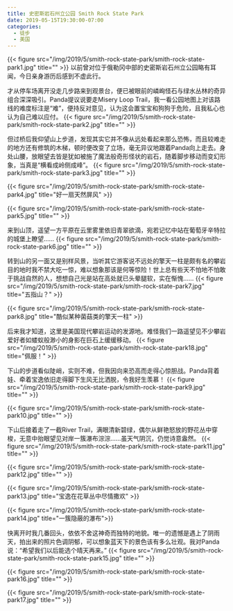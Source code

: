 ```yaml
---
title: 史密斯岩石州立公园 Smith Rock State Park
date: 2019-05-15T19:30:00-07:00
categories:
  - 徒步
  - 美国
---
```

{{< figure src="/img/2019/5/smith-rock-state-park/smith-rock-state-park1.jpg" title="" >}}
以前曾对位于俄勒冈中部的史密斯岩石州立公园略有耳闻，今日亲身游历后感到不虚此行。

<!--more-->
才从停车场离开没走几步路来到观景台，便已被眼前的嶙峋怪石与绿水丛林的奇异组合深深吸引。Panda提议说要走Misery Loop Trail，我一看公园地图上对该路线的难度标注是“难”，便持反对意见，认为这会置宝宝和狗狗于危险，且我私心也认为自己难以应付。
{{< figure src="/img/2019/5/smith-rock-state-park/smith-rock-state-park2.jpg" title="" >}}

但过桥后我仰望山上步道，发现其实它并不像从远处看起来那么恐怖，而且较难走的地方还有修筑的木梯，顿时便改变了立场，毫无异议地跟着Panda向上走去。身处山腰，放眼望去皆是犹如被施了魔法般奇形怪状的岩石，随着脚步移动而变幻形象，当真是“横看成岭侧成峰”。
{{< figure src="/img/2019/5/smith-rock-state-park/smith-rock-state-park3.jpg" title="" >}}

{{< figure src="/img/2019/5/smith-rock-state-park/smith-rock-state-park4.jpg" title="好一扇天然屏风" >}}

{{< figure src="/img/2019/5/smith-rock-state-park/smith-rock-state-park5.jpg" title="" >}}

来到山顶，遥望一方平原在云里雾里依旧青翠欲滴，宛若记忆中站在葡萄牙辛特拉的城堡上瞭望……
{{< figure src="/img/2019/5/smith-rock-state-park/smith-rock-state-park6.jpg" title="" >}}

转到山的另一面又是别样风景，当听其它游客说不远处的擎天一柱是颇有名的攀岩目的地时我不禁大吃一惊，难以想象那该是何等惊险！世上总有些天不怕地不怕敢于挑战自然的人，想想自己光是站在高处就已头晕腿软，实在惭愧……
{{< figure src="/img/2019/5/smith-rock-state-park/smith-rock-state-park7.jpg" title="五指山？" >}}

{{< figure src="/img/2019/5/smith-rock-state-park/smith-rock-state-park8.jpg" title="酷似某种菌菇类的擎天一柱" >}}

后来我才知道，这里是美国现代攀岩运动的发源地。难怪我们一路遥望见不少攀岩爱好者如蝼蚁般渺小的身影在巨石上缓缓移动。
{{< figure src="/img/2019/5/smith-rock-state-park/smith-rock-state-park18.jpg" title="佩服！" >}}

下山的步道看似陡峭，实则不难，但我因向来恐高而走得心惊胆战。Panda背着娃、牵着宝逸依旧走得脚下生风无比洒脱，令我好生羡慕！
{{< figure src="/img/2019/5/smith-rock-state-park/smith-rock-state-park9.jpg" title="" >}}

{{< figure src="/img/2019/5/smith-rock-state-park/smith-rock-state-park10.jpg" title="" >}}

下山后接着走了一截River Trail，满眼清新碧绿，偶尔从鲜艳怒放的野花丛中穿梭，无意中抬眼望见对岸一簇瀑布淙淙……虽天气阴沉，仍觉诗意盎然。
{{< figure src="/img/2019/5/smith-rock-state-park/smith-rock-state-park11.jpg" title="" >}}

{{< figure src="/img/2019/5/smith-rock-state-park/smith-rock-state-park12.jpg" title="" >}}

{{< figure src="/img/2019/5/smith-rock-state-park/smith-rock-state-park13.jpg" title="宝逸在花草丛中尽情撒欢" >}}

{{< figure src="/img/2019/5/smith-rock-state-park/smith-rock-state-park14.jpg" title="一簇隐蔽的瀑布">}}

快离开时我几番回头，依依不舍这神奇而独特的地貌。唯一的遗憾是遇上了阴雨天，拍出来的照片色调阴郁，可以想象蓝天下的景色该有多么壮观。我对Panda说：“希望我们以后能选个晴天再来。”
{{< figure src="/img/2019/5/smith-rock-state-park/smith-rock-state-park15.jpg" title="" >}}

{{< figure src="/img/2019/5/smith-rock-state-park/smith-rock-state-park16.jpg" title="" >}}

{{< figure src="/img/2019/5/smith-rock-state-park/smith-rock-state-park17.jpg" title="" >}}
